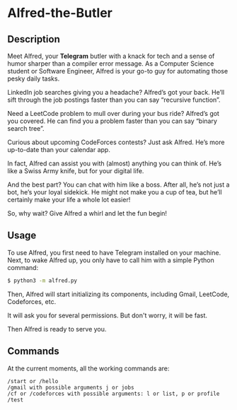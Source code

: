 # Alfred-the-Butler

## Description

Meet Alfred, your **Telegram** butler with a knack for tech and a sense of humor sharper than a compiler error message. As a Computer Science student or Software Engineer, Alfred is your go-to guy for automating those pesky daily tasks.

LinkedIn job searches giving you a headache? Alfred’s got your back. He’ll sift through the job postings faster than you can say “recursive function”.

Need a LeetCode problem to mull over during your bus ride? Alfred’s got you covered. He can find you a problem faster than you can say “binary search tree”.

Curious about upcoming CodeForces contests? Just ask Alfred. He’s more up-to-date than your calendar app.

In fact, Alfred can assist you with (almost) anything you can think of. He’s like a Swiss Army knife, but for your digital life.

And the best part? You can chat with him like a boss. After all, he’s not just a bot, he’s your loyal sidekick. He might not make you a cup of tea, but he’ll certainly make your life a whole lot easier!

So, why wait? Give Alfred a whirl and let the fun begin!

## Usage

To use Alfred, you first need to have Telegram installed on your machine.
Next, to wake Alfred up, you only have to call him with a simple Python command:

```bash
$ python3 -m alfred.py
```

Then, Alfred will start initializing its components, including Gmail, LeetCode, Codeforces, etc.

It will ask you for several permissions. But don't worry, it will be fast.

Then Alfred is ready to serve you.

## Commands

At the current moments, all the working commands are:
```
/start or /hello
/gmail with possible arguments j or jobs
/cf or /codeforces with possible arguments: l or list, p or profile
/test
```
